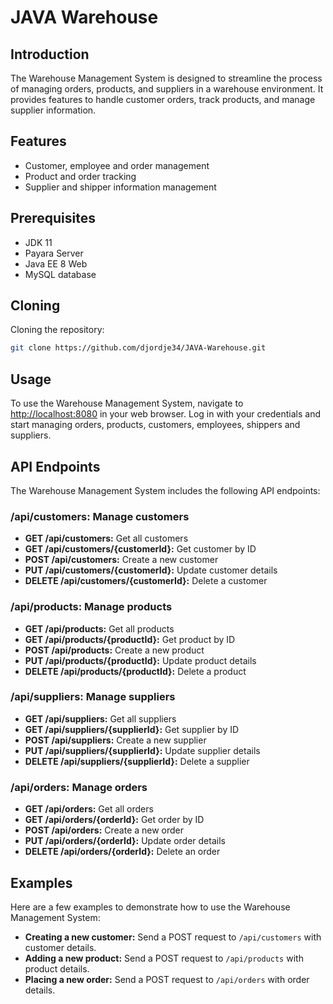# JAVA Warehouse

## Introduction

The Warehouse Management System is designed to streamline the process of managing orders, products, and suppliers in a warehouse environment. It provides features to handle customer orders, track products, and manage supplier information.

## Features

- Customer, employee and order management
- Product and order tracking
- Supplier and shipper information management

## Prerequisites

- JDK 11
- Payara Server
- Java EE 8 Web
- MySQL database

## Cloning

Cloning the repository:
   ```bash
   git clone https://github.com/djordje34/JAVA-Warehouse.git
```

## Usage
To use the Warehouse Management System, navigate to [http://localhost:8080](http://localhost:8080) in your web browser. Log in with your credentials and start managing orders, products, customers, employees, shippers and suppliers.

## API Endpoints
The Warehouse Management System includes the following API endpoints:

### /api/customers: Manage customers
- **GET /api/customers:** Get all customers
- **GET /api/customers/{customerId}:** Get customer by ID
- **POST /api/customers:** Create a new customer
- **PUT /api/customers/{customerId}:** Update customer details
- **DELETE /api/customers/{customerId}:** Delete a customer

### /api/products: Manage products
- **GET /api/products:** Get all products
- **GET /api/products/{productId}:** Get product by ID
- **POST /api/products:** Create a new product
- **PUT /api/products/{productId}:** Update product details
- **DELETE /api/products/{productId}:** Delete a product

### /api/suppliers: Manage suppliers
- **GET /api/suppliers:** Get all suppliers
- **GET /api/suppliers/{supplierId}:** Get supplier by ID
- **POST /api/suppliers:** Create a new supplier
- **PUT /api/suppliers/{supplierId}:** Update supplier details
- **DELETE /api/suppliers/{supplierId}:** Delete a supplier

### /api/orders: Manage orders
- **GET /api/orders:** Get all orders
- **GET /api/orders/{orderId}:** Get order by ID
- **POST /api/orders:** Create a new order
- **PUT /api/orders/{orderId}:** Update order details
- **DELETE /api/orders/{orderId}:** Delete an order

## Examples
Here are a few examples to demonstrate how to use the Warehouse Management System:

- **Creating a new customer:**
  Send a POST request to `/api/customers` with customer details.
- **Adding a new product:**
  Send a POST request to `/api/products` with product details.
- **Placing a new order:**
  Send a POST request to `/api/orders` with order details.
